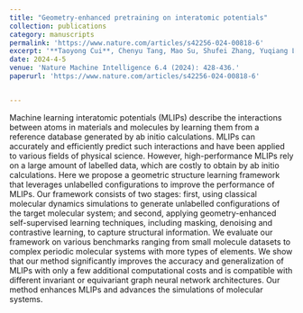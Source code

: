 ```yaml
---
title: "Geometry-enhanced pretraining on interatomic potentials"
collection: publications
category: manuscripts
permalink: 'https://www.nature.com/articles/s42256-024-00818-6'
excerpt: '**Taoyong Cui**, Chenyu Tang, Mao Su, Shufei Zhang, Yuqiang Li, Lei Bai, Yuhan Dong, Xingao Gong & Wanli Ouyang '
date: 2024-4-5
venue: 'Nature Machine Intelligence 6.4 (2024): 428-436.'
paperurl: 'https://www.nature.com/articles/s42256-024-00818-6'


---
```

Machine learning interatomic potentials (MLIPs) describe the interactions between atoms in materials and molecules by learning them from a reference database generated by ab initio calculations. MLIPs can accurately and efficiently predict such interactions and have been applied to various fields of physical science. However, high-performance MLIPs rely on a large amount of labelled data, which are costly to obtain by ab initio calculations. Here we propose a geometric structure learning framework that leverages unlabelled configurations to improve the performance of MLIPs. Our framework consists of two stages: first, using classical molecular dynamics simulations to generate unlabelled configurations of the target molecular system; and second, applying geometry-enhanced self-supervised learning techniques, including masking, denoising and contrastive learning, to capture structural information. We evaluate our framework on various benchmarks ranging from small molecule datasets to complex periodic molecular systems with more types of elements. We show that our method significantly improves the accuracy and generalization of MLIPs with only a few additional computational costs and is compatible with different invariant or equivariant graph neural network architectures. Our method enhances MLIPs and advances the simulations of molecular systems.
